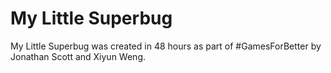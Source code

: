 My Little Superbug
===

My Little Superbug was created in 48 hours as part of #GamesForBetter
by Jonathan Scott and Xiyun Weng.